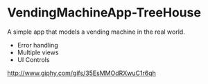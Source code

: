# VendingMachineApp-TreeHouse
A simple app that models a vending machine in the real world. 
- Error handling
- Multiple views
- UI Controls

http://www.giphy.com/gifs/35EsMMOdRXwuC1r6qh

